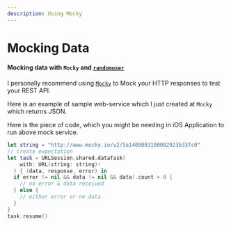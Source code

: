 ```yaml
---
description: Using Mocky
---
```


# Mocking Data

#### Mocking data with `Mocky` and [`randomuser`](https://randomuser.me/)

I personally recommend using [`Mocky`](https://www.mocky.io/) to Mock your HTTP responses to test your REST API.

Here is an example of sample web-service which I just created at `Mocky` which returns JSON.

Here is the piece of code, which you might be needing in iOS Application to run above mock service.

```swift
let string = "http://www.mocky.io/v2/5a1409093100002923b33fc0"
// create expectation
let task = URLSession.shared.dataTask(
    with: URL(string: string)!
  ) { (data, response, error) in
  if error != nil && data != nil && data!.count > 0 {
    // no error & data received
  } else {
    // either error or no data.
  }
}
task.resume()
```

